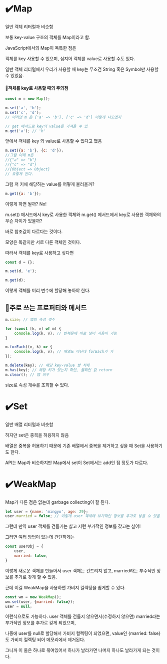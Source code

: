 # ✔️Map

일반 객체 리터럴과 비슷함

보통 key-value 구조의 객체를 Map이라고 함.

JavaScript에서의 Map이 독특한 점은

객체를 key 사용할 수 있으며, 심지어 객체를 value로 사용할 수도 있다.

일반 객체 리터럴에서 우리가 사용할 때 key는 무조건 String 혹은 Symbol만 사용할 수 있었음.

#### 🌟객체를 key로 사용할 때의 주의점

```javascript
const m = new Map();

m.set('a', 'b');
m.set('c', 'd');
// 이러면 m 은 {'a' => 'b'}, {'c' => 'd'} 이렇게 나오겠지

// get 메서드로 key의 value를 가져올 수 있
m.get('a'); // 'b'
```

앞에서 객체를 key 와 value로 사용할 수 있다고 했음

```javascript
m.set({a: 'b'}, {c: 'd'});
//그럼 이제 m은
//{"a" => "b"}
//{"c" => "d"}
//{Object => Object}
// 요렇게 된다.
```

그럼 저 키에 해당하는 value를 어떻게 불러올까?

```javascript
m.get({a: 'b'});
```

이렇게 하면 될까? No!

m.set() 메서드에서 key로 사용한 객체와 m.get() 메서드에서 key로 사용한 객체와의 무슨 차이가 있을까?

바로 참조값이 다르다는 것이다.

모양은 똑같지만 서로 다른 객체인 것이다.

따라서 객체를 key로 사용하고 싶다면

```javascript
const d = {};

m.set(d, 'e');

m.get(d);
```

이렇게 객체를 미리 변수에 할당해 놓아야 한다.

## 📌주로 쓰는 프로퍼티와 메서드

```javascript
m.size; // 맵의 속성 갯수

for (const [k, v] of m) {
	console.log(k, v); // 반복문에 바로 넣어 사용이 가능
}

m.forEach((v, k) => {
	console.log(k, v); // 배열도 아닌데 forEach가 가
});

m.delete(key); // 해당 key-value 쌍 삭제
m.has(key); // 해당 키가 있는지 확인, 불리언 값 return
m.clear(); // 맵 비우
```

size로 속성 개수를 조회할 수 있다.

# ✔️Set

일반 배열 리터럴과 비슷함

하지만 set은 중복을 허용하지 않음

배열은 중복을 허용하기 때문에 기존 배열에서 중복을 제거하고 싶을 때 Set을 사용하기도 한다.

API는 Map과 비슷하지만 Map에서 set이 Set에서는 add인 점 정도가 다르다.

# ✔️WeakMap

Map가 다른 점은 없는데 garbage collecting이 잘 된다.

```javascript
let user = {name: 'mingyo', age: 29};
user.married = false; // 이렇게 user 객체에 부가적인 정보를 추가로 넣을 수 있음
```

그런데 만약 user 객체를 건들기는 싫고 저런 부가적인 정보를 갖고는 싶어!

그러면 여러 방법이 있는데 간단하게는

```javascript
const userObj = {
	user,
	married: false,
}
```

이렇게 새로운 객체를 만들어서 user 객체는 건드리지 않고, married라는 부수적인 정보를 추가로 갖게 할 수 있음.

근데 이걸 WeakMap을 사용하면 가비지 컬렉팅을 쉽게할 수 있다.

```javascript
const wm = new WeakMap();
wm.set(user, {married: false});
user = null;
```

이런식으로도 가능하다. user 객체를 건들지 않으면서(수정하지 않으면) married라는 부가적인 정보를 추가로 갖게 되었으며,

나중에 user를 null로 할당해서 가비지 컬렉팅이 되었으면, value인 {married: false}도 가비지 컬렉팅 되어 메모리에서 제거된다.

그니까 이 둘은 하나로 묶여있어서 하나가 날라가면 나머지 하나도 날라가게 되는 것이다.